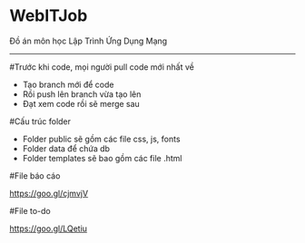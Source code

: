 # WebITJob
 Đồ án môn học Lập Trình Ứng Dụng Mạng

----------------------------
#Trước khi code, mọi người pull code mới nhất về
 - Tạo branch mới để code
 - Rồi push lên branch vừa tạo lên
 - Đạt xem code rồi sẽ merge sau
 
#Cấu trúc folder
 - Folder public sẽ gồm các file css, js, fonts
 - Folder data để chứa db
 - Folder templates sẽ bao gồm các file .html

#File báo cáo

https://goo.gl/cjmvjV

#File to-do

https://goo.gl/LQetiu
